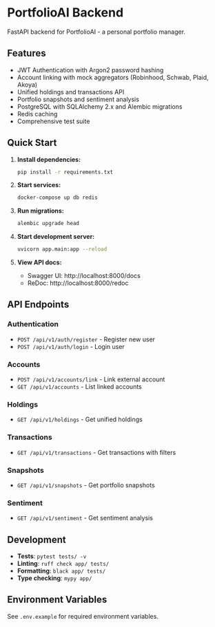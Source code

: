 # PortfolioAI Backend

FastAPI backend for PortfolioAI - a personal portfolio manager.

## Features

- JWT Authentication with Argon2 password hashing
- Account linking with mock aggregators (Robinhood, Schwab, Plaid, Akoya)
- Unified holdings and transactions API
- Portfolio snapshots and sentiment analysis
- PostgreSQL with SQLAlchemy 2.x and Alembic migrations
- Redis caching
- Comprehensive test suite

## Quick Start

1. **Install dependencies:**
   ```bash
   pip install -r requirements.txt
   ```

2. **Start services:**
   ```bash
   docker-compose up db redis
   ```

3. **Run migrations:**
   ```bash
   alembic upgrade head
   ```

4. **Start development server:**
   ```bash
   uvicorn app.main:app --reload
   ```

5. **View API docs:**
   - Swagger UI: http://localhost:8000/docs
   - ReDoc: http://localhost:8000/redoc

## API Endpoints

### Authentication
- `POST /api/v1/auth/register` - Register new user
- `POST /api/v1/auth/login` - Login user

### Accounts
- `POST /api/v1/accounts/link` - Link external account
- `GET /api/v1/accounts` - List linked accounts

### Holdings
- `GET /api/v1/holdings` - Get unified holdings

### Transactions
- `GET /api/v1/transactions` - Get transactions with filters

### Snapshots
- `GET /api/v1/snapshots` - Get portfolio snapshots

### Sentiment
- `GET /api/v1/sentiment` - Get sentiment analysis

## Development

- **Tests**: `pytest tests/ -v`
- **Linting**: `ruff check app/ tests/`
- **Formatting**: `black app/ tests/`
- **Type checking**: `mypy app/`

## Environment Variables

See `.env.example` for required environment variables.
